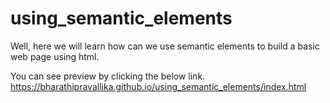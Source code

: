 # using_semantic_elements
Well, here we will learn how can we use semantic elements to build a basic web page using html.

You can see preview by clicking the below link. <br>
https://bharathipravallika.github.io/using_semantic_elements/index.html
